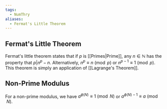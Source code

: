 ```yaml
---
tags:
  - NumThry
aliases:
  - Fermat's Little Theorem
---
```

## Fermat's Little Theorem
Fermat's little theorem states that if $p$ is [[Primes|Prime]], any $n\in\mathbb{N}$ has the property that $p|n^p-n$.
Alternatively, $n^p\equiv n\pmod p$ or $n^{p-1} \equiv 1\pmod p$.
This theorem is simply an application of [[Lagrange's Theorem]].
## Non-Prime Modulus
For a non-prime modulus, we have $a^{\phi(N)}\equiv {1}\pmod{N}$ or $a^{\phi(N)-1}\equiv a\pmod{N}$.